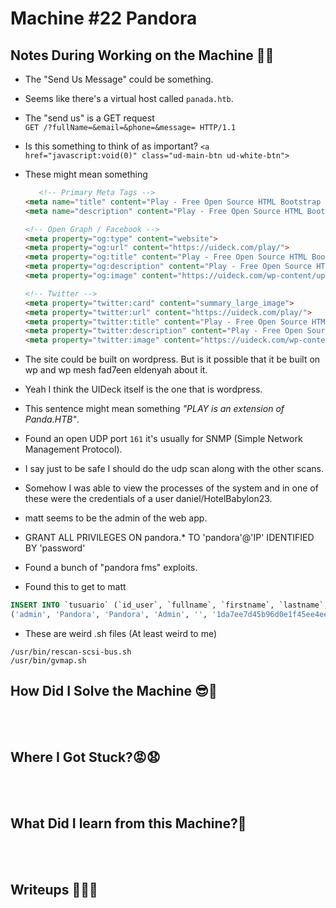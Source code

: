 # <span style="color:[COLOR]">Machine #22 Pandora</span>  


## <span style="color:[COLOR]">Notes During Working on the Machine 🧐🤓   

* The "Send Us Message" could be something. 
* Seems like there's a virtual host called `panada.htb`.
* The "send us" is a GET request   
`GET /?fullName=&email=&phone=&message= HTTP/1.1`  

* Is this something to think of as important?  `<a href="javascript:void(0)" class="ud-main-btn ud-white-btn">`
* These might mean something  
    ```html
       <!-- Primary Meta Tags -->
    <meta name="title" content="Play - Free Open Source HTML Bootstrap Template by UIdeck">
    <meta name="description" content="Play - Free Open Source HTML Bootstrap Template by UIdeck Team">

    <!-- Open Graph / Facebook -->
    <meta property="og:type" content="website">
    <meta property="og:url" content="https://uideck.com/play/">
    <meta property="og:title" content="Play - Free Open Source HTML Bootstrap Template by UIdeck">
    <meta property="og:description" content="Play - Free Open Source HTML Bootstrap Template by UIdeck Team">
    <meta property="og:image" content="https://uideck.com/wp-content/uploads/2021/09/play-meta-bs.jpg">

    <!-- Twitter -->
    <meta property="twitter:card" content="summary_large_image">
    <meta property="twitter:url" content="https://uideck.com/play/">
    <meta property="twitter:title" content="Play - Free Open Source HTML Bootstrap Template by UIdeck">
    <meta property="twitter:description" content="Play - Free Open Source HTML Bootstrap Template by UIdeck Team">
    <meta property="twitter:image" content="https://uideck.com/wp-content/uploads/2021/09/play-meta-bs.jpg">
    ```
* The site could be built on wordpress. But is it possible that it be built on wp and wp mesh fad7een eldenyah about it.
* Yeah I think the UIDeck itself is the one that is wordpress.  

* This sentence might mean something *"PLAY is an extension of Panda.HTB"*. 
* Found an open UDP port `161` it's usually for SNMP (Simple Network Management Protocol).
* I say just to be safe I should do the udp scan along with the other scans.
* Somehow I was able to view the processes of the system and in one of these were the credentials of a user daniel/HotelBabylon23.  
* matt seems to be the admin of the web app.
* GRANT ALL PRIVILEGES ON pandora.* TO 'pandora'@'IP' IDENTIFIED BY 'password'
* Found a bunch of "pandora fms" exploits.
* Found this to get to matt 

```sql
INSERT INTO `tusuario` (`id_user`, `fullname`, `firstname`, `lastname`, `middlename`, `password`, `comments`, `last_connect`, `registered`, `email`, `phone`, `is_admin`, `language`, `block_size`, `section`, `data_section`, `metaconsole_access`) VALUES
('admin', 'Pandora', 'Pandora', 'Admin', '', '1da7ee7d45b96d0e1f45ee4ee23da560', 'Admin Pandora', 1232642121, 0, 'admin@example.com', '555-555-5555', 1, 'default', 0, 'Default', '', 'advanced');

```  

* These are weird .sh files (At least weird to me)  
```
/usr/bin/rescan-scsi-bus.sh
/usr/bin/gvmap.sh
```



## <span style="color:[COLOR]">How Did I Solve the Machine 😎🥳 


<br/><br/>



## <span style="color:[COLOR]">Where I Got Stuck?😡😧  


<br/><br/>



## <span style="color:[COLOR]">What Did I learn from this Machine?👀  


<br/><br/>



## <span style="color:[COLOR]">Writeups ✍🏽📓   


<br/><br/>




<!-- @nested-tags:EXAMPLE/OF/NESTED/TAGS-->